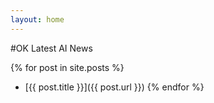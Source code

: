```yaml
---
layout: home
---
```


#OK Latest AI News

{% for post in site.posts %}
- [{{ post.title }}]({{ post.url }})
{% endfor %}
